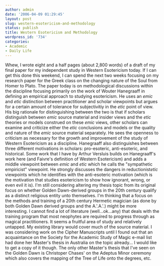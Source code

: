 ```yaml
---
author: admin
date: '2006-04-09 01:29:45'
layout: post
slug: western-esotericism-and-methodology
status: publish
title: Western Esotericism and Methodology
wordpress_id: '734'
categories:
- Academic
- Daily Life
---
```


Whew, I wrote eight and a half pages (about 2,800 words) of a draft of
my final paper for my independent study in Western Esotericism today. If
I can get this done this weekend, I can spend the next two weeks
focusing on my research paper for the Greek class on the changing nature
of the Soul from Homer to Plato. The paper today is on methodological
discussions within the discipline focusing primarily on the work of
Wouter Hanegraaff in defining an empirical approach to studying
esotericism. He uses an *emic* and *etic* distinction between
practitioner and scholar viewpoints but argues for a certain amount of
tolerance for subjectivitiy in the *etic* point of view. His big
rationale for distinguishing between the two is that if scholars
distinguish between *emic* source material and insider views and the
*etic* theories or models construed on these *emic* views, other
scholars can examine and criticize either the *etic* conclusions and
models or the quality and nature of the *emic* source material
separately. He sees the openness to criticism as necessary for the
growth and improvement of the study of Western Esotericism as a
discipline. Hanegraaff also distinguishes between three different
motivations in scholars: pro-esoteric, anti-esoteric, and historical.
Some work that I have by Arthur Versluis builds on Hanegraaff's work
here (and Faivre's definition of Western Esotericism) and adds a middle
viewpoint between *emic* and *etic* which he calls the "sympathetic
empiricist" viewpoint. He strongly discusses the dangers in
reductionist*etic* viewpoints which he identifies with the anti-esoteric
motivation (which is the motivation that studies esotericism to show how
ignorant, wrong, or even evil it is). I'm still considering altering my
thesis topic from its original focus on whether Golden Dawn-derived
groups in the 20th century qualify as a distinct religious entity unto
themselves. I'm thinking that a focus on the methods and training of a
20th century Hermetic magician (as done by both Golden Dawn derived
groups and the A.'.A.'.) might be more interesting. I cannot find a lot
of literature (well...ok...any) that deals with the training program
that most neophytes are required to progress through as magical
practitioners. It seems a fruitful area of study and relatively
untapped. My existing library would cover much of the source material. I
was considering work on the Cipher Manuscripts until I found out that an
acquaintance on the Society for the Academic Study of Magic e-mail list
had done her Master's thesis in Australia on the topic already... I
would like to get a copy of it though. The only other Master's thesis
that I've seen on the Golden Dawn is Christoper Chases' on the Adeptus
Minor ceremony which also covers the mapping of the Tree of Life onto
the degrees, etc.
